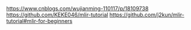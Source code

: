 
https://www.cnblogs.com/wujianming-110117/p/18109738
https://github.com/KEKE046/mlir-tutorial
https://github.com/j2kun/mlir-tutorial#mlir-for-beginners